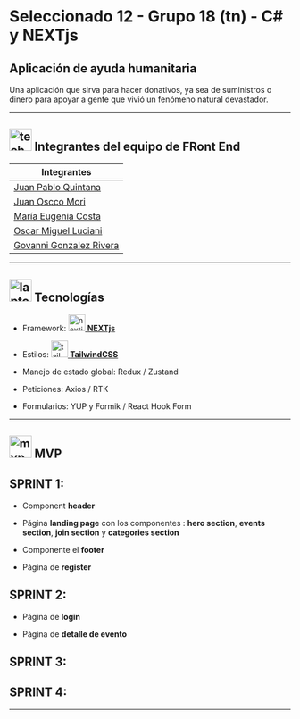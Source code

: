 # Seleccionado 12 - Grupo 18 (tn) - C# y NEXTjs

## Aplicación de ayuda humanitaria

Una aplicación que sirva para hacer donativos, ya sea de suministros o dinero para apoyar a gente que vivió un fenómeno natural devastador.

---


## <img width="40" height="40" src="https://img.icons8.com/emoji/40/technologyst.png" alt="technologyst"/> Integrantes del equipo de FRont End

| Integrantes |
| --------- |
| [Juan Pablo Quintana](https://github.com/jp-quintana) |
| [Juan Oscco Mori](https://github.com/jcom-dev) |
| [María Eugenia Costa](https://github.com/eugenia1984) |
| [Oscar Miguel Luciani](https://github.com/OLuciani) |
| [Govanni Gonzalez Rivera](https://github.com/GoRiDeveloper) |

---

## <img width="40" height="40" src="https://img.icons8.com/emoji/40/laptop-emoji.png" alt="laptop emoji"/> Tecnologías

- Framework: [<img width="30" height="30" src="https://img.icons8.com/color/30/nextjs.png" alt="nextjs"/> **NEXTjs**](https://nextjs.org/)

- Estilos: [<img width="30" height="30" src="https://img.icons8.com/fluency/30/tailwind_css.png" alt="tailwind_css"/> **TailwindCSS**](https://tailwindcss.com/)

- Manejo de estado global: Redux / Zustand

- Peticiones: Axios / RTK

- Formularios: YUP y Formik / React Hook Form

---

## <img width="40" height="40" src="https://img.icons8.com/external-flaticons-lineal-color-flat-icons/40/external-mvp-computer-programming-flaticons-lineal-color-flat-icons.png" alt="mvp computer programming"/>  MVP

## SPRINT 1:

- Component **header**

- Página **landing page** con los componentes : **hero section**, **events section**, **join section** y **categories section**

- Componente el **footer**

- Página de **register**

## SPRINT 2:

- Página de **login**

- Página de **detalle de evento**

## SPRINT 3:

## SPRINT 4:

---
